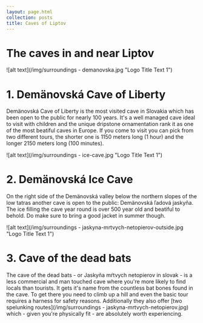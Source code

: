 ```yaml
---
layout: page.html
collection: posts
title: Caves of Liptov
---
```

The caves in and near Liptov
==============================================
![alt text](/img/surroundings - demanovska.jpg "Logo Title Text 1")

1\. Demänovská Cave of Liberty
==============================================
Demänovská Cave of Liberty is the most visited cave in Slovakia which has been open to the public for nearly 100 years. It's a well managed cave ideal to visit with children and the unique dripstone ornamentation rank it as one of the most beatiful caves in Europe. If you come to visit you can pick from two different tours, the shorter one is 1150 meters long (1 hour) and the longer 2150 meters long (100 minutes). 

![alt text](/img/surroundings - ice-cave.jpg "Logo Title Text 1")

2\. Demänovská Ice Cave
==============================================
On the right side of the Demänovská valley below the northern slopes of the low tatras another cave is open to the public: Demänovská ľadová jaskyňa. The ice filling the cave year round is over 500 year old and beatiful to behold. Do make sure to bring a good jacket in summer though.

![alt text](/img/surroundings - jaskyna-mrtvych-netopierov-outside.jpg "Logo Title Text 1")

3\. Cave of the dead bats
==============================================
The cave of the dead bats - or Jaskyňa mŕtvych netopierov in slovak - is a less commercial and man touched cave where you're more likely to find locals than tourists. It gets it's name from the countless bat bones found in the cave. To get there you need to climb up a hill and even the basic tour requires a harness for safety reasons. Additionally they also offer [two spelunking routes](/img/surroundings - jaskyna-mrtvych-netopierov.jpg) which - given you're physically fit - are absolutely worth experiencing. 
